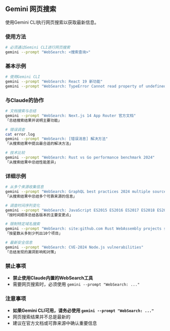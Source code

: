 ## Gemini 网页搜索

使用Gemini CLI执行网页搜索以获取最新信息。

### 使用方法

```bash
# 必须通过Gemini CLI进行网页搜索
gemini --prompt "WebSearch: <搜索查询>"
```

### 基本示例

```bash
# 使用Gemini CLI
gemini --prompt "WebSearch: React 19 新功能"
gemini --prompt "WebSearch: TypeError Cannot read property of undefined 解决方法"
```

### 与Claude的协作

```bash
# 文档搜索与总结
gemini --prompt "WebSearch: Next.js 14 App Router 官方文档"
「总结搜索结果并说明主要功能」

# 错误调查
cat error.log
gemini --prompt "WebSearch: [错误消息] 解决方法"
「从搜索结果中提出最合适的解决方法」

# 技术比较
gemini --prompt "WebSearch: Rust vs Go performance benchmark 2024"
「从搜索结果中总结性能差异」
```

### 详细示例

```bash
# 从多个来源收集信息
gemini --prompt "WebSearch: GraphQL best practices 2024 multiple sources"
「从搜索结果中总结多个可靠来源的信息」

# 调查时间序列变化
gemini --prompt "WebSearch: JavaScript ES2015 ES2016 ES2017 ES2018 ES2019 ES2020 ES2021 ES2022 ES2023 ES2024 features"
「按时间顺序总结各版本的主要变更点」

# 限制特定域名搜索
gemini --prompt "WebSearch: site:github.com Rust WebAssembly projects stars:>1000"
「按星数从多到少列出10个项目」

# 最新安全信息
gemini --prompt "WebSearch: CVE-2024 Node.js vulnerabilities"
「总结发现的漏洞影响和对策」
```

### 禁止事项

- **禁止使用Claude内置的WebSearch工具**
- 需要网页搜索时，必须使用 `gemini --prompt "WebSearch: ..."`

### 注意事项

- **如果Gemini CLI可用，请务必使用 `gemini --prompt "WebSearch: ..."`**
- 网页搜索结果并不总是最新的
- 建议在官方文档或可靠来源中确认重要信息
```